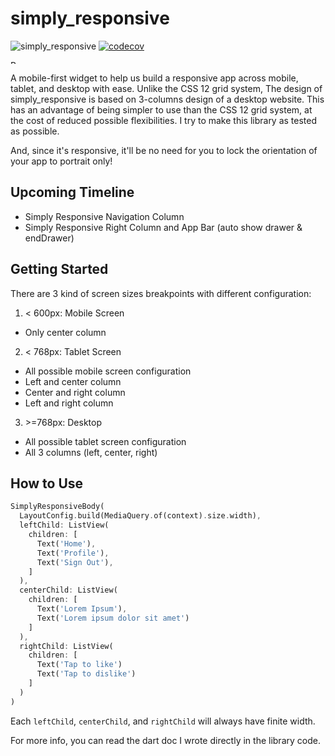 # simply_responsive

![simply_responsive](https://github.com/moseskarunia/simply-responsive/workflows/simply_responsive/badge.svg) [![codecov](https://codecov.io/gh/moseskarunia/simply-responsive/branch/master/graph/badge.svg?token=LBQMDK2MUU)](https://codecov.io/gh/moseskarunia/simply-responsive)

<a href="https://www.buymeacoffee.com/moseskarunia" target="_blank"><img src="https://cdn.buymeacoffee.com/buttons/v2/default-yellow.png" alt="Buy Me A Coffee" height="50" style="height: 6px !important;width: 22px !important;" ></a>

A mobile-first widget to help us build a responsive app across mobile, tablet, and desktop with ease. Unlike the CSS 12 grid system, The design of simply_responsive is based on 3-columns design of a desktop website. This has an advantage of being simpler to use than the CSS 12 grid system, at the cost of reduced possible flexibilities. I try to make this library as tested as possible.

And, since it's responsive, it'll be no need for you to lock the orientation of your app to portrait only!

## Upcoming Timeline
- Simply Responsive Navigation Column
- Simply Responsive Right Column and App Bar (auto show drawer & endDrawer)

## Getting Started
There are 3 kind of screen sizes breakpoints with different configuration:
1. < 600px: Mobile Screen
  - Only center column
2. < 768px: Tablet Screen
  - All possible mobile screen configuration
  - Left and center column
  - Center and right column
  - Left and right column
3. \>=768px: Desktop
  - All possible tablet screen configuration
  - All 3 columns (left, center, right)

## How to Use

```dart
SimplyResponsiveBody(
  LayoutConfig.build(MediaQuery.of(context).size.width),
  leftChild: ListView(
    children: [
      Text('Home'),
      Text('Profile'),
      Text('Sign Out'),
    ]
  ),
  centerChild: ListView(
    children: [
      Text('Lorem Ipsum'),
      Text('Lorem ipsum dolor sit amet')
    ]
  ),
  rightChild: ListView(
    children: [
      Text('Tap to like')
      Text('Tap to dislike')
    ]
  )
)
```

Each `leftChild`, `centerChild`, and `rightChild` will always have finite width. 

For more info, you can read the dart doc I wrote directly in the library code.